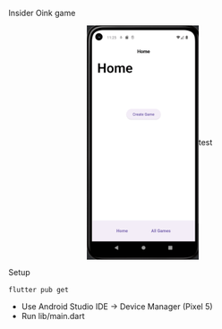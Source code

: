 Insider Oink game

<div style="display: flex; align-items: center; justify-content: center;">
    <img src="app.gif" alt="Insider Oink Game" width="200"/>
    <p>test</p>
</div>

Setup

    flutter pub get

- Use Android Studio IDE -> Device Manager (Pixel 5)
- Run lib/main.dart

